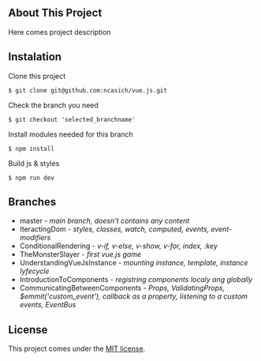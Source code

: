 ## About This Project

Here comes project description

## Instalation

Clone this project
```
$ git clone git@github.com:ncasich/vue.js.git
```
Check the branch you need
```
$ git checkout 'selected_branchname'
```
Install modules needed for this branch
```
$ npm install
```
Build js & styles
```
$ npm run dev
```
## Branches

 * master - *main branch, doesn't contains any content*
 * IteractingDom - *styles, classes, watch, computed, events, event-modifiers*
 * ConditionalRendering - *v-if, v-else, v-show, v-for, index, :key*
 * TheMonsterSlayer - *first vue.js game*
 * UnderstandingVueJsInstance - *mounting instance, template, instance lyfecycle*
 * IntroductionToComponents - *registring components localy ang globally*
 * CommunicatingBetweenComponents - *Props, ValidatingProps, $emmit('custom_event'), callback as a property, listening to a custom events, EventBus*
## License

This project comes under the [MIT license](http://opensource.org/licenses/MIT).


